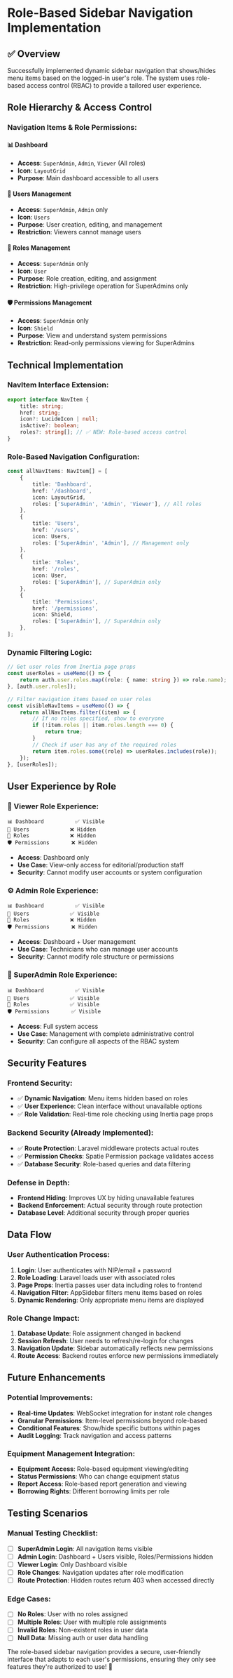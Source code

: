 # Role-Based Sidebar Navigation Implementation

## ✅ **Overview**

Successfully implemented dynamic sidebar navigation that shows/hides menu items based on the logged-in user's role. The system uses role-based access control (RBAC) to provide a tailored user experience.

## **Role Hierarchy & Access Control**

### **Navigation Items & Role Permissions:**

#### **📊 Dashboard**

- **Access**: `SuperAdmin`, `Admin`, `Viewer` (All roles)
- **Icon**: `LayoutGrid`
- **Purpose**: Main dashboard accessible to all users

#### **👥 Users Management**

- **Access**: `SuperAdmin`, `Admin` only
- **Icon**: `Users`
- **Purpose**: User creation, editing, and management
- **Restriction**: Viewers cannot manage users

#### **🔑 Roles Management**

- **Access**: `SuperAdmin` only
- **Icon**: `User`
- **Purpose**: Role creation, editing, and assignment
- **Restriction**: High-privilege operation for SuperAdmins only

#### **🛡️ Permissions Management**

- **Access**: `SuperAdmin` only
- **Icon**: `Shield`
- **Purpose**: View and understand system permissions
- **Restriction**: Read-only permissions viewing for SuperAdmins

## **Technical Implementation**

### **NavItem Interface Extension:**

```typescript
export interface NavItem {
    title: string;
    href: string;
    icon?: LucideIcon | null;
    isActive?: boolean;
    roles?: string[]; // ✅ NEW: Role-based access control
}
```

### **Role-Based Navigation Configuration:**

```typescript
const allNavItems: NavItem[] = [
    {
        title: 'Dashboard',
        href: '/dashboard',
        icon: LayoutGrid,
        roles: ['SuperAdmin', 'Admin', 'Viewer'], // All roles
    },
    {
        title: 'Users',
        href: '/users',
        icon: Users,
        roles: ['SuperAdmin', 'Admin'], // Management only
    },
    {
        title: 'Roles',
        href: '/roles',
        icon: User,
        roles: ['SuperAdmin'], // SuperAdmin only
    },
    {
        title: 'Permissions',
        href: '/permissions',
        icon: Shield,
        roles: ['SuperAdmin'], // SuperAdmin only
    },
];
```

### **Dynamic Filtering Logic:**

```typescript
// Get user roles from Inertia page props
const userRoles = useMemo(() => {
    return auth.user.roles.map((role: { name: string }) => role.name);
}, [auth.user.roles]);

// Filter navigation items based on user roles
const visibleNavItems = useMemo(() => {
    return allNavItems.filter((item) => {
        // If no roles specified, show to everyone
        if (!item.roles || item.roles.length === 0) {
            return true;
        }
        // Check if user has any of the required roles
        return item.roles.some((role) => userRoles.includes(role));
    });
}, [userRoles]);
```

## **User Experience by Role**

### **🔰 Viewer Role Experience:**

```
📊 Dashboard          ✅ Visible
👥 Users             ❌ Hidden
🔑 Roles             ❌ Hidden
🛡️ Permissions       ❌ Hidden
```

- **Access**: Dashboard only
- **Use Case**: View-only access for editorial/production staff
- **Security**: Cannot modify user accounts or system configuration

### **⚙️ Admin Role Experience:**

```
📊 Dashboard          ✅ Visible
👥 Users             ✅ Visible
🔑 Roles             ❌ Hidden
🛡️ Permissions       ❌ Hidden
```

- **Access**: Dashboard + User management
- **Use Case**: Technicians who can manage user accounts
- **Security**: Cannot modify role structure or permissions

### **👑 SuperAdmin Role Experience:**

```
📊 Dashboard          ✅ Visible
👥 Users             ✅ Visible
🔑 Roles             ✅ Visible
🛡️ Permissions       ✅ Visible
```

- **Access**: Full system access
- **Use Case**: Management with complete administrative control
- **Security**: Can configure all aspects of the RBAC system

## **Security Features**

### **Frontend Security:**

- ✅ **Dynamic Navigation**: Menu items hidden based on roles
- ✅ **User Experience**: Clean interface without unavailable options
- ✅ **Role Validation**: Real-time role checking using Inertia page props

### **Backend Security (Already Implemented):**

- ✅ **Route Protection**: Laravel middleware protects actual routes
- ✅ **Permission Checks**: Spatie Permission package validates access
- ✅ **Database Security**: Role-based queries and data filtering

### **Defense in Depth:**

- **Frontend Hiding**: Improves UX by hiding unavailable features
- **Backend Enforcement**: Actual security through route protection
- **Database Level**: Additional security through proper queries

## **Data Flow**

### **User Authentication Process:**

1. **Login**: User authenticates with NIP/email + password
2. **Role Loading**: Laravel loads user with associated roles
3. **Page Props**: Inertia passes user data including roles to frontend
4. **Navigation Filter**: AppSidebar filters menu items based on roles
5. **Dynamic Rendering**: Only appropriate menu items are displayed

### **Role Change Impact:**

1. **Database Update**: Role assignment changed in backend
2. **Session Refresh**: User needs to refresh/re-login for changes
3. **Navigation Update**: Sidebar automatically reflects new permissions
4. **Route Access**: Backend routes enforce new permissions immediately

## **Future Enhancements**

### **Potential Improvements:**

- **Real-time Updates**: WebSocket integration for instant role changes
- **Granular Permissions**: Item-level permissions beyond role-based
- **Conditional Features**: Show/hide specific buttons within pages
- **Audit Logging**: Track navigation and access patterns

### **Equipment Management Integration:**

- **Equipment Access**: Role-based equipment viewing/editing
- **Status Permissions**: Who can change equipment status
- **Report Access**: Role-based report generation and viewing
- **Borrowing Rights**: Different borrowing limits per role

## **Testing Scenarios**

### **Manual Testing Checklist:**

- [ ] **SuperAdmin Login**: All navigation items visible
- [ ] **Admin Login**: Dashboard + Users visible, Roles/Permissions hidden
- [ ] **Viewer Login**: Only Dashboard visible
- [ ] **Role Changes**: Navigation updates after role modification
- [ ] **Route Protection**: Hidden routes return 403 when accessed directly

### **Edge Cases:**

- [ ] **No Roles**: User with no roles assigned
- [ ] **Multiple Roles**: User with multiple role assignments
- [ ] **Invalid Roles**: Non-existent roles in user data
- [ ] **Null Data**: Missing auth or user data handling

The role-based sidebar navigation provides a secure, user-friendly interface that adapts to each user's permissions, ensuring they only see features they're authorized to use! 🎯
